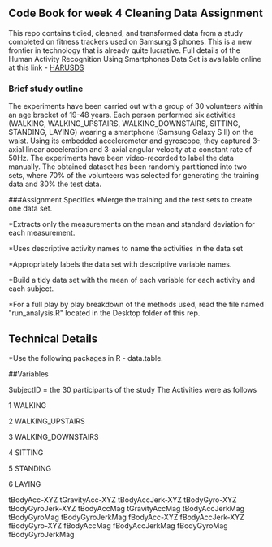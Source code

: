 ## Code Book for week 4 Cleaning Data Assignment
This repo contains tidied, cleaned, and transformed data from a study completed
on fitness trackers used on Samsung S phones. 
This is a new frontier in technology that is already quite lucrative.
Full details of the Human Activity Recognition Using Smartphones Data Set is available online 
at this link - [HARUSDS](http://archive.ics.uci.edu/ml/datasets/Human+Activity+Recognition+Using+Smartphones)

### Brief study outline
The experiments have been carried out with a group of 30 volunteers within an age bracket of 19-48 years. Each person performed six activities (WALKING, WALKING_UPSTAIRS, WALKING_DOWNSTAIRS, SITTING, STANDING, LAYING) wearing a smartphone (Samsung Galaxy S II) on the waist. Using its embedded accelerometer and gyroscope, they captured 3-axial linear acceleration and 3-axial angular velocity at a constant rate of 50Hz. The experiments have been video-recorded to label the data manually. The obtained dataset has been randomly partitioned into two sets, where 70% of the volunteers was selected for generating the training data and 30% the test data. 

###Assignment Specifics
*Merge the training and the test sets to create one data set.

*Extracts only the measurements on the mean and standard deviation for each measurement.

*Uses descriptive activity names to name the activities in the data set

*Appropriately labels the data set with descriptive variable names.

*Build a tidy data set with the mean of each variable for each activity and each subject.

*For a full play by play breakdown of the methods used, read the file named "run_analysis.R" located in the Desktop folder of this rep. 

## Technical Details

*Use the following packages in R - data.table.

##Variables

SubjectID = the 30 participants of the study
The Activities were as follows

1 WALKING

2 WALKING_UPSTAIRS

3 WALKING_DOWNSTAIRS

4 SITTING

5 STANDING

6 LAYING

tBodyAcc-XYZ tGravityAcc-XYZ tBodyAccJerk-XYZ tBodyGyro-XYZ tBodyGyroJerk-XYZ
tBodyAccMag tGravityAccMag tBodyAccJerkMag tBodyGyroMag tBodyGyroJerkMag
fBodyAcc-XYZ fBodyAccJerk-XYZ fBodyGyro-XYZ fBodyAccMag fBodyAccJerkMag
fBodyGyroMag fBodyGyroJerkMag










